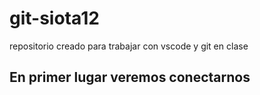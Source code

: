 # git-siota12
repositorio creado para trabajar con vscode y git en clase
## En primer lugar veremos conectarnos
